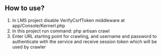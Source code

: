 ## How to use?

1. In LMS project disable VerifyCsrfToken middleware at app/Console/Kernerl.php
2. In this project run command: php artisan crawl
3. Enter URL starting point for crawling, and username and password to authenticate with the service and receive session token which will be used by crawler

